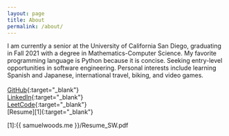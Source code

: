 ```yaml
---
layout: page
title: About
permalink: /about/
---
```


I am currently a senior at the University of California San Diego, graduating in Fall 2021 with a degree in Mathematics-Computer Science. My favorite programming language is Python because it is concise. Seeking entry-level opportunities in software engineering. Personal interests include learning Spanish and Japanese, international travel, biking, and video games. 
\
\
[GitHub](https://github.com/samuellwoods){:target="_blank"}\
[LinkedIn](https://www.linkedin.com/in/samuellwoods){:target="_blank"}   
[LeetCode](https://leetcode.com/samuellwoods){:target="_blank"}\
[Resume][1]{:target="_blank"}

[1]:{{ samuelwoods.me }}/Resume_SW.pdf
